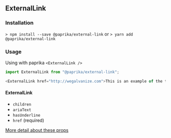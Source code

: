 ## ExternalLink

### Installation

`> npm install --save @paprika/external-link`
or
`> yarn add @paprika/external-link`

### Usage

Using with paprika `<ExternalLink />`

```js
import ExternalLink from "@paprika/external-link";

<ExternalLink href="http://wegalvanize.com">This is an example of the text for component</ExternalLink>;
```

#### ExternalLink

- `children`
- `ariaText`
- `hasUnderline`
- `href` (required)

[More detail about these props](https://github.com/acl-services/paprika/blob/master/packages/ExternalLink/src/ExternalLink.js)
